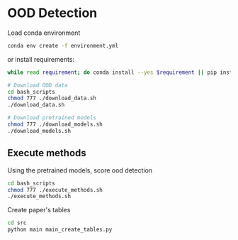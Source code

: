 # OOD Detection
Load conda environment
```bash
conda env create -f environment.yml
```
or install requirements:
```bash
while read requirement; do conda install --yes $requirement || pip install $requirement; done < requirements.txt 
```

```bash
# Download OOD data
cd bash_scripts
chmod 777 ./download_data.sh
./download_data.sh

# Download pretrained models
chmod 777 ./download_models.sh
./download_models.sh
```


## Execute methods

Using the pretrained models, score ood detection

```bash
cd bash_scripts
chmod 777 ./execute_methods.sh
./execute_methods.sh
```

Create paper's tables
```bash
cd src
python main main_create_tables.py
```

